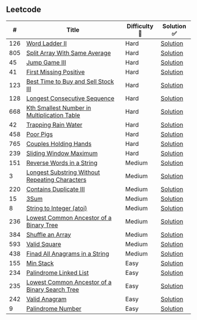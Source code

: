 ## Leetcode
| # | Title | Difficulty :straight_ruler:| Solution :white_check_mark:|
|---| ----- | ---------- | --------|
|126|[Word Ladder II](https://leetcode.com/problems/word-ladder-ii/)|Hard|[Solution](https://github.com/mahanmath/Leetcode/blob/master/Algorithms/126.%20Word%20Ladder%20II.py)
|805|[Split Array With Same Average](https://leetcode.com/problems/split-array-with-same-average/)|Hard|[Solution](https://github.com/mahanmath/Leetcode/blob/master/Algorithms/805.%20Split%20Array%20With%20Same%20Average.py)
|45|[Jump Game III](https://leetcode.com/problems/jump-game-ii/)|Hard|[Solution](https://github.com/mahanmath/Leetcode/blob/master/Algorithms/45.%20Jump%20Game%20II.py)
|41|[First Missing Positive](https://leetcode.com/problems/first-missing-positive/)|Hard|[Solution](https://github.com/mahanmath/Leetcode/blob/master/Algorithms/41.%20First%20Missing%20Positive.py)
|123|[Best Time to Buy and Sell Stock III](https://leetcode.com/problems/best-time-to-buy-and-sell-stock-iii/)|Hard|[Solution](https://github.com/mahanmath/Leetcode/blob/master/Algorithms/123.%20Best%20Time%20to%20Buy%20and%20Sell%20Stock%20III.py)
|128|[Longest Consecutive Sequence](https://leetcode.com/problems/longest-consecutive-sequence/)|Hard|[Solution](https://github.com/mahanmath/Leetcode/blob/master/Algorithms/128.%20Longest%20Consecutive%20Sequence.py)
|668|[Kth Smallest Number in Multiplication Table](https://leetcode.com/problems/kth-smallest-number-in-multiplication-table/)|Hard|[Solution](https://github.com/mahanmath/Leetcode/blob/master/Algorithms/668.%20Kth%20Smallest%20Number%20in%20Multiplication%20Table.py)
|42|[Trapping Rain Water](https://leetcode.com/problems/trapping-rain-water/)|Hard|[Solution](https://github.com/mahanmath/Leetcode/blob/master/Algorithms/42.%20Trapping%20Rain%20Water.py)
|458|[Poor Pigs](https://leetcode.com/problems/poor-pigs/)|Hard|[Solution](https://github.com/mahanmath/Leetcode/blob/master/Algorithms/458.%20Poor%20Pigs.py)
|765|[Couples Holding Hands](https://leetcode.com/problems/couples-holding-hands/)|Hard|[Solution](https://github.com/mahanmath/Leetcode/blob/master/Algorithms/765.%20Couples%20Holding%20Hands.py)
|239|[Sliding Window Maximum](https://leetcode.com/problems/sliding-window-maximum/)|Hard|[Solution](https://github.com/mahanmath/Leetcode/blob/master/Algorithms/239.%20Sliding%20Window%20Maximum.py)
|151|[Reverse Words in a String](https://leetcode.com/problems/reverse-words-in-a-string/)|Medium|[Solution](https://github.com/mahanmath/Leetcode/blob/master/Algorithms/151.%20Reverse%20Words%20in%20a%20String.py)
|3|[Longest Substring Without Repeating Characters](https://leetcode.com/problems/longest-substring-without-repeating-characters/)|Medium|[Solution](https://github.com/mahanmath/Leetcode/blob/master/Algorithms/3.%20Longest%20Substring%20Without%20Repeating%20Characters.py)
|220|[Contains Duplicate III](https://leetcode.com/problems/contains-duplicate-iii/)|Medium|[Solution](https://github.com/mahanmath/Leetcode/blob/master/Algorithms/220.%20Contains%20Duplicate%20III.py)
|15|[3Sum](https://leetcode.com/problems/3sum/)|Medium|[Solution](https://github.com/mahanmath/Leetcode/blob/master/Algorithms/15.%203Sum.py)
|8|[String to Integer (atoi)](https://leetcode.com/problems/string-to-integer-atoi/)|Medium|[Solution](https://github.com/mahanmath/Leetcode/blob/master/Algorithms/8.%20String%20to%20Integer%20(atoi).py)
|236|[Lowest Common Ancestor of a Binary Tree](https://leetcode.com/problems/lowest-common-ancestor-of-a-binary-tree/)|Medium|[Solution](https://github.com/mahanmath/Leetcode/blob/master/Algorithms/236.%20Lowest%20Common%20Ancestor%20of%20a%20Binary%20Tree.py)
|384|[Shuffle an Array](https://leetcode.com/problems/shuffle-an-array/)|Medium|[Solution](https://github.com/mahanmath/Leetcode/blob/master/Algorithms/384.%20Shuffle%20an%20Array.py)
|593|[Valid Square](https://leetcode.com/problems/valid-square/)|Medium|[Solution](https://github.com/mahanmath/Leetcode/blob/master/Algorithms/593.%20Valid%20Square.py)
|438|[Finad All Anagrams in a String](https://leetcode.com/problems/find-all-anagrams-in-a-string/)|Medium|[Solution](https://github.com/mahanmath/Leetcode/blob/master/Algorithms/%E2%80%8E438.%20Find%20All%20Anagrams%20in%20a%20String.py)
|155|[Min Stack](https://leetcode.com/problems/min-stack/)|Easy|[Solution](https://github.com/mahanmath/Leetcode/blob/master/Algorithms/155.%20Min%20Stack.py)
|234|[Palindrome Linked List](https://leetcode.com/problems/palindrome-linked-list/)|Easy|[Solution](https://github.com/mahanmath/Leetcode/blob/master/Algorithms/234.%20Palindrome%20Linked%20List.py)
|235|[Lowest Common Ancestor of a Binary Search Tree](https://leetcode.com/problems/lowest-common-ancestor-of-a-binary-search-tree/)|Easy|[Solution](https://github.com/mahanmath/Leetcode/blob/master/Algorithms/235.%20Lowest%20Common%20Ancestor%20of%20a%20Binary%20Search%20Tree.py)
|242|[Valid Anagram](https://leetcode.com/problems/valid-anagram/)|Easy|[Solution](https://github.com/mahanmath/Leetcode/blob/master/Algorithms/242.%20Valid%20Anagram.py)
|9|[Palindrome Number](https://leetcode.com/problems/palindrome-number/)|Easy|[Solution](https://github.com/mahanmath/Leetcode/blob/master/Algorithms/9.%20Palindrome%20Number.py)
